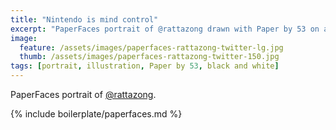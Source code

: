 ```yaml
---
title: "Nintendo is mind control"
excerpt: "PaperFaces portrait of @rattazong drawn with Paper by 53 on an iPad."
image: 
  feature: /assets/images/paperfaces-rattazong-twitter-lg.jpg
  thumb: /assets/images/paperfaces-rattazong-twitter-150.jpg
tags: [portrait, illustration, Paper by 53, black and white]
---
```


PaperFaces portrait of [@rattazong](http://twitter.com/rattazong).

{% include boilerplate/paperfaces.md %}